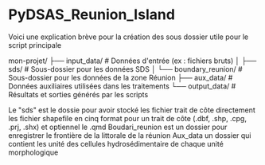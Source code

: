 # PyDSAS_Reunion_Island

Voici une explication brève pour la création des sous dossier utile pour le script principale

mon-projet/
├── input_data/ # Données d'entrée (ex : fichiers bruts)
│ ├── sds/ # Sous-dossier pour les données SDS
│ └── boundary_reunion/ # Sous-dossier pour les données de la zone Réunion
├── aux_data/ # Données auxiliaires utilisées dans les traitements
└── output_data/ # Résultats et sorties générés par les scripts

Le "sds" est le dossie pour avoir stocké les fichier trait de côte directement les fichier shapefile en cinq format pour un trait de côte (.dbf, .shp, .cpg, .prj, .shx) et optiennel le .qmd 
Boudari_reunion est un dossier pour enregistrer le frontière de la littorale de la réunion
Aux_data un dossier qui contient les unité des cellules hydrosédimentaire de chaque unité morphologique



